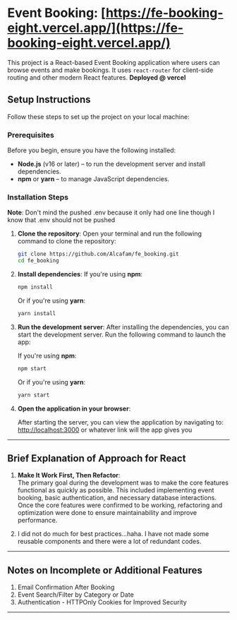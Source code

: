 # Event Booking: [https://fe-booking-eight.vercel.app/](https://fe-booking-eight.vercel.app/)

This project is a React-based Event Booking application where users can browse events and make bookings. It uses `react-router` for client-side routing and other modern React features.
**Deployed @ vercel**

## Setup Instructions

Follow these steps to set up the project on your local machine:

### Prerequisites

Before you begin, ensure you have the following installed:

- **Node.js** (v16 or later) – to run the development server and install dependencies.
- **npm** or **yarn** – to manage JavaScript dependencies.

### Installation Steps

**Note**: Don't mind the pushed .env because it only had one line though I know that .env should not be pushed
1. **Clone the repository**:
   Open your terminal and run the following command to clone the repository:
   ```bash
   git clone https://github.com/Alcafam/fe_booking.git
   cd fe_booking
   ```

2. **Install dependencies**:
   If you're using **npm**:
   ```bash
   npm install
   ```

   Or if you're using **yarn**:
   ```bash
   yarn install
   ```

3. **Run the development server**:
   After installing the dependencies, you can start the development server. Run the following command to launch the app:

   If you're using **npm**:
   ```bash
   npm start
   ```

   Or if you're using **yarn**:
   ```bash
   yarn start
   ```
   
4. **Open the application in your browser**:

   After starting the server, you can view the application by navigating to:
   [http://localhost:3000](http://localhost:3000) or whatever link will the app gives you
---

## Brief Explanation of Approach for React

1. **Make It Work First, Then Refactor**:  
   The primary goal during the development was to make the core features functional as quickly as possible. This included implementing event booking, basic authentication, and necessary database interactions. Once the core features were confirmed to be working, refactoring and optimization were done to ensure maintainability and improve performance.

2. I did not do much for best practices...haha. I have not made some reusable components and there were a lot of redundant codes.

---

## Notes on Incomplete or Additional Features

1. Email Confirmation After Booking  
2. Event Search/Filter by Category or Date  
3. Authentication - HTTPOnly Cookies for Improved Security  

---
